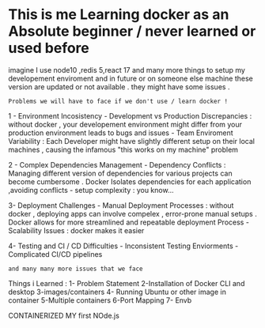 # This is me Learning docker as an Absolute beginner / never learned or used before

<!-- Problem -->
imagine I use node10 ,redis 5,react 17 and many more things to setup my developement enviroment and in future or on someone else machine these version are updated or not available  .  they might have some issues . 

    Problems we will have to face if we don't use / learn docker !
 1 - Environment Incosistency 
    - Development vs Production Discrepancies : without docker , your developement environment might differ from your production environment
    leads to bugs and issues
    - Team Enviroment Variability : Each Developer might have slightly different setup on their local machines , causing the infamous 
    "this works on my machine" problem

2 -   Complex Dependencies Management
    - Dependency Conflicts : Managing different version of dependencies for various projects can become cumbersome . 
        Docker Isolates dependencies for each application ,avoiding conflicts
    - setup complexity : you know...

3- Deployment Challenges 
    - Manual Deployment Processes : without docker , deploying apps can involve compelex , error-prone manual setups . Docker allows for more
        streamlined and repeatable deployment Process
    - Scalability Issues : docker makes it easier

4- Testing and CI / CD Difficulties
    - Inconsistent Testing Enviorments
    - Complicated CI/CD pipelines


    and many many more issues that we face 


Things i Learned :
1- Problem Statement 
2-Installation of Docker CLI and desktop
3-images/containers
4- Running Ubuntu or other image in container
5-Multiple containers
6-Port Mapping
7- Envb

CONTAINERIZED MY first NOde.js 

    
